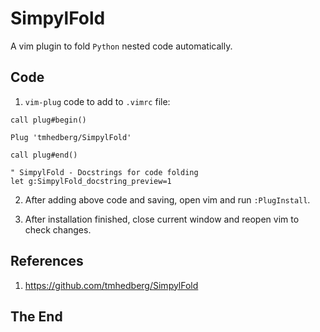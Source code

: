 # SimpylFold

A vim plugin to fold `Python` nested code automatically.

## Code

1. `vim-plug` code to add to `.vimrc` file:

```vim
call plug#begin()

Plug 'tmhedberg/SimpylFold'

call plug#end()

" SimpylFold - Docstrings for code folding
let g:SimpylFold_docstring_preview=1
```

2. After adding above code and saving, open vim and run `:PlugInstall`.

3. After installation finished, close current window and reopen vim to check changes.

## References

1. https://github.com/tmhedberg/SimpylFold

## The End
